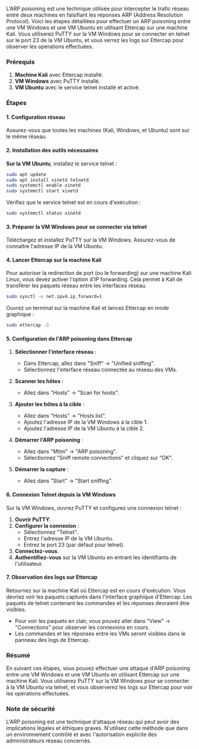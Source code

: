 L'ARP poisoning est une technique utilisée pour intercepter le trafic réseau entre deux machines en falsifiant les réponses ARP (Address Resolution Protocol). Voici les étapes détaillées pour effectuer un ARP poisoning entre une VM Windows et une VM Ubuntu en utilisant Ettercap sur une machine Kali. Vous utiliserez PuTTY sur la VM Windows pour se connecter en telnet sur le port 23 de la VM Ubuntu, et vous verrez les logs sur Ettercap pour observer les opérations effectuées.

### Prérequis

1. **Machine Kali** avec Ettercap installé.
2. **VM Windows** avec PuTTY installé.
3. **VM Ubuntu** avec le service telnet installé et activé.

### Étapes

#### 1. Configuration réseau

Assurez-vous que toutes les machines (Kali, Windows, et Ubuntu) sont sur le même réseau.

#### 2. Installation des outils nécessaires

**Sur la VM Ubuntu**, installez le service telnet :

```bash
sudo apt update
sudo apt install xinetd telnetd
sudo systemctl enable xinetd
sudo systemctl start xinetd
```

Vérifiez que le service telnet est en cours d'exécution :

```bash
sudo systemctl status xinetd
```

#### 3. Préparer la VM Windows pour se connecter via telnet

Téléchargez et installez PuTTY sur la VM Windows. Assurez-vous de connaître l'adresse IP de la VM Ubuntu.

#### 4. Lancer Ettercap sur la machine Kali

Pour autoriser la redirection de port (ou le forwarding) sur une machine Kali Linux, vous devez activer l'option d'IP forwarding. Cela permet à Kali de transférer les paquets réseau entre les interfaces réseau. 

```bash
sudo sysctl -w net.ipv4.ip_forward=1
```

Ouvrez un terminal sur la machine Kali et lancez Ettercap en mode graphique :

```bash
sudo ettercap -G
```

#### 5. Configuration de l'ARP poisoning dans Ettercap

1. **Sélectionner l'interface réseau** :
   - Dans Ettercap, allez dans "Sniff" -> "Unified sniffing".
   - Sélectionnez l'interface réseau connectée au réseau des VMs.

2. **Scanner les hôtes** :
   - Allez dans "Hosts" -> "Scan for hosts".

3. **Ajouter les hôtes à la cible** :
   - Allez dans "Hosts" -> "Hosts list".
   - Ajoutez l'adresse IP de la VM Windows à la cible 1.
   - Ajoutez l'adresse IP de la VM Ubuntu à la cible 2.

4. **Démarrer l'ARP poisoning** :
   - Allez dans "Mitm" -> "ARP poisoning".
   - Sélectionnez "Sniff remote connections" et cliquez sur "OK".

5. **Démarrer la capture** :
   - Allez dans "Start" -> "Start sniffing".

#### 6. Connexion Telnet depuis la VM Windows

Sur la VM Windows, ouvrez PuTTY et configurez une connexion telnet :

1. **Ouvrir PuTTY**.
2. **Configurer la connexion** :
   - Sélectionnez "Telnet".
   - Entrez l'adresse IP de la VM Ubuntu.
   - Entrez le port 23 (par défaut pour telnet).
3. **Connectez-vous**.
4. **Authentifiez-vous** sur la VM Ubuntu en entrant les identifiants de l'utilisateur.

#### 7. Observation des logs sur Ettercap

Retournez sur la machine Kali où Ettercap est en cours d'exécution. Vous devriez voir les paquets capturés dans l'interface graphique d'Ettercap. Les paquets de telnet contenant les commandes et les réponses devraient être visibles.

- Pour voir les paquets en clair, vous pouvez aller dans "View" -> "Connections" pour observer les connexions en cours.
- Les commandes et les réponses entre les VMs seront visibles dans le panneau des logs de Ettercap.

### Résumé

En suivant ces étapes, vous pouvez effectuer une attaque d'ARP poisoning entre une VM Windows et une VM Ubuntu en utilisant Ettercap sur une machine Kali. Vous utiliserez PuTTY sur la VM Windows pour se connecter à la VM Ubuntu via telnet, et vous observerez les logs sur Ettercap pour voir les opérations effectuées.

### Note de sécurité

L'ARP poisoning est une technique d'attaque réseau qui peut avoir des implications légales et éthiques graves. N'utilisez cette méthode que dans un environnement contrôlé et avec l'autorisation explicite des administrateurs réseau concernés.